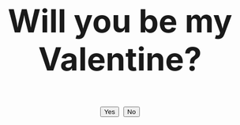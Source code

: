 <!DOCTYPE html>
<html>
<head>
    <title>Be My Valentine</title>
    <style>
        body {
            text-align: center;
            padding: 10%;
            font-size: 2em;
        }
        #response {
            margin-top: 2em;
            color: red;
        }
    </style>
</head>
<body>
    <h1>Will you be my Valentine?</h1>
    <button onclick="response('Yes')">Yes</button>
    <button onclick="response('No')">No</button>
    <p id="response"></p>
    <script>
        function response(answer) {
            if (answer === 'No') {
                alert("Oops! The 'No' button seems to be not working. Please try the 'Yes' button.");
            } else {
                document.getElementById('response').textContent = "Thank you! You've made my day!";
            }
        }
    </script>
</body>
</html>
